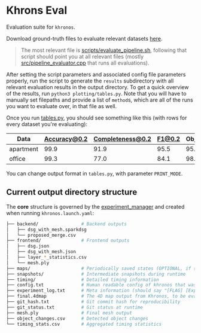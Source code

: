 # Khrons Eval
Evaluation suite for `khronos`.

Download ground-truth files to evaluate relevant datasets [here](https://drive.google.com/drive/folders/1lKbbpb1gWwrGBcQLikoaavXIO41fHOJ9?usp=drive_link).

> The most relevant file is [scripts/evaluate_pipeline.sh](scripts/evaluate_pipeline.sh), following that script should point you at all relevant files (mostly [src/pipeline_evaluator.cpp](src/pipeline_evaluator.cpp) that runs all evaluations).

After setting the script parameters and associated config file parameters properly, run the script to generate the `results` subdirectory with all relevant evaluation results in the output directory. To get a quick overview of the results, run `python3 plotting/tables.py`. Note that you will have to manually set filepaths and provide a list of `method`s, which are all of the runs you want to evaluate over, in that file as well.

Once you run [tables.py](plotting/tables.py), you should see something like this (with rows for every dataset you're evaluating):

| Data      | Accuracy@0.2 | Completeness@0.2 | F1@0.2 | ObjectPrecision | ObjectRecall | ObjectF1 | DynamicPrecision | DynamicRecall | DynamicF1 | ChangePrecision | ChangeRecall | ChangeF1 |
|-----------|--------------|------------------|--------|-----------------|--------------|----------|------------------|---------------|-----------|-----------------|--------------|----------|
| apartment | 99.9         | 91.9             | 95.5   | 95.7            | 37.0         | 53.1     | 100.0            | 33.2          | 49.5      | 25.7            | 60.4         | 47.8     |
| office    | 99.3         | 77.0             | 84.1   | 98.6            | 43.3         | 54.8     | 98.7             | 26.6          | 41.4      | 34.7            | 49.3         | 51.7     |


You can change output format in `tables.py`, with parameter `PRINT_MODE`.

## Current output directory structure
The **core** structure is governed by the [experiment_manager](https://github.com/MIT-SPARK/Khronos/blob/main/khronos_ros/include/khronos_ros/experiments/experiment_manager.h) and created when running `khronos.launch.yaml`:
```bash
├── backend/                # Backend outputs
│   ├── dsg_with_mesh.sparkdsg
│   └── proposed_merge.csv
├── frontend/               # Frontend outputs
│   ├── dsg.json
│   ├── dsg_with_mesh.json
│   ├── layer_*_statistics.csv
│   └── mesh.ply
├── maps/                   # Periodically saved states (OPTIONAL, if save_every_n_frames > 0)
├── snapshots/              # Intermediate snapshots during runtime
├── timing/                 # Detailed timing information
├── config.txt              # Human readable config of khronos that was run
├── experiment_log.txt      # Meta information (should say "[FLAG] [Experiment Finished Cleanly]")
├── final.4dmap             # The 4D map output from Khronos, to be evaluated
├── git_hash.txt            # Git commit hash for reproducibility
├── git_status.txt          # Git status at runtime
├── mesh.ply                # Final mesh output
├── object_changes.csv      # Detected object changes
└── timing_stats.csv        # Aggregated timing statistics
```
